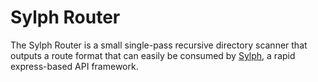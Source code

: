 # Sylph Router

The Sylph Router is a small single-pass recursive directory scanner that outputs a route format that can easily be consumed by [Sylph](https://github.com/jetdevuk/sylph), a rapid express-based API framework.